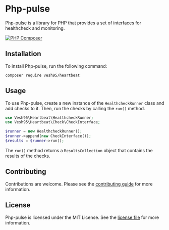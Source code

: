 # Php-pulse

Php-pulse is a library for PHP that provides a set of interfaces for healthcheck and monitoring.

[![PHP Composer](https://github.com/vesh95/php-pulse/actions/workflows/test.yml/badge.svg)](https://github.com/vesh95/php-pulse/actions/workflows/test.yml)

## Installation

To install Php-pulse, run the following command:

```
composer require vesh95/heartbeat
```

## Usage

To use Php-pulse, create a new instance of the `HealthcheckRunner` class and add checks to it. Then, run the checks by
calling the `run()` method.

```php
use Vesh95\Heartbeat\HealthcheckRunner;
use Vesh95\Heartbeat\Check\CheckInterface;

$runner = new HealthcheckRunner();
$runner->append(new CheckInterface());
$results = $runner->run();
```

The `run()` method returns a `ResultsCollection` object that contains the results of the checks.

## Contributing

Contributions are welcome. Please see the [contributing guide](CONTRIBUTING.md) for more information.

## License

Php-pulse is licensed under the MIT License. See the [license file](LICENSE.md) for more information.